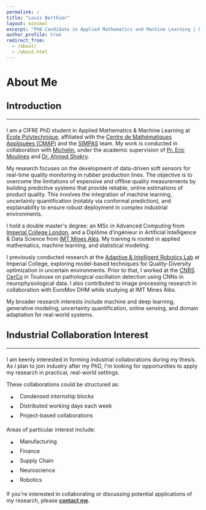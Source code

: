 ```yaml
---
permalink: /
title: "Louis Berthier"
layout: minimal
excerpt: "PhD Candidate in Applied Mathematics and Machine Learning | Data Scientist at Michelin"
author_profile: true
redirect_from: 
  - /about/
  - /about.html
---
```


<div class="hero-section">
<h1 class="hero-title">About Me</h1>
  
  <h2 class="hero-subtitle">Introduction</h2>
  <hr class="section-divider">

  <p>
      I am a CIFRE PhD student in Applied Mathematics & Machine Learning at <a href="https://www.polytechnique.edu/">École Polytechnique</a>, affiliated with the <a href="https://cmap.ip-paris.fr/">Centre de Mathématiques Appliquées (CMAP)</a> and the <a href="https://cmap.ip-paris.fr/recherche/decision-et-donnees/simpas">SIMPAS</a> team. My work is conducted in collaboration with <a href="https://www.michelin.com/">Michelin</a>, under the academic supervision of <a href="https://www.linkedin.com/in/eric-moulines-61512860/">Pr. Eric Moulines</a> and <a href="https://www.linkedin.com/in/ahmed-shokry-aa705075/">Dr. Ahmed Shokry</a>.
  </p>

  <p>
    My research focuses on the development of data-driven soft sensors for real-time quality monitoring in rubber production lines. The objective is to overcome the limitations of expensive and offline quality measurements by building predictive systems that provide reliable, online estimations of product quality. This involves the integration of machine learning, uncertainty quantification (notably via conformal prediction), and explainability to ensure robust deployment in complex industrial environments.
  </p>

  <p>
    I hold a double master's degree: an MSc in Advanced Computing from <a href="https://www.imperial.ac.uk/">Imperial College London</a>, and a Diplôme d’ingénieur in Artificial Intelligence & Data Science from <a href="https://www.imt-mines-ales.fr/">IMT Mines Alès</a>. My training is rooted in applied mathematics, machine learning, and statistical modeling.
  </p>

  <p>
    I previously conducted research at the <a href="https://www.imperial.ac.uk/adaptive-intelligent-robotics/">Adaptive & Intelligent Robotics Lab</a> at Imperial College, exploring model-based techniques for Quality-Diversity optimization in uncertain environments. Prior to that, I worked at the <a href="https://cerco.cnrs.fr/">CNRS CerCo</a> in Toulouse on pathological oscillation detection using CNNs in neurophysiological data. I also contributed to image processing research in collaboration with EuroMov DHM while studying at IMT Mines Alès.
  </p>

  <p>
    My broader research interests include machine and deep learning, generative modeling, uncertainty quantification, online sensing, and domain adaptation for real-world systems.
  </p>

  <h2 class="hero-subtitle">Industrial Collaboration Interest</h2>
  <hr class="section-divider">

  <p>
    I am keenly interested in forming industrial collaborations during my thesis. As I plan to join industry after my PhD, I'm looking for opportunities to apply my research in practical, real-world settings.
  </p>
  
  <p>
  These collaborations could be structured as:
  </p>
  <ul class="feature-list">
    <li>Condensed internship blocks</li>
    <li>Distributed working days each week</li>
    <li>Project-based collaborations</li>
  </ul>

  <p>
  Areas of particular interest include:
  </p>
  <ul class="feature-list">
    <li>Manufacturing</li>
    <li>Finance</li>
    <li>Supply Chain</li>
    <li>Neuroscience</li>
    <li>Robotics</li>
  </ul>

  <p> 
    If you're interested in collaborating or discussing potential applications of my research, please <a href="mailto:louis_tier@outlook.com" class="highlight-link">contact me</a>.
  </p>

</div>

<style>
  .section-divider {
    margin: 20px 0;
    border: 0;
    height: 1px;
    background-image: linear-gradient(to right, rgba(0, 0, 0, 0), rgba(var(--primary-color-rgb), 0.5), rgba(0, 0, 0, 0));
  }
  
  .feature-list {
    list-style-type: none;
    padding-left: 10px;
    margin-bottom: 20px;
  }
  
  .feature-list li {
    position: relative;
    padding-left: 25px;
    margin-bottom: 8px;
  }
  
  .feature-list li:before {
    content: "•";
    position: absolute;
    left: 0;
    color: var(--primary-color);
    font-weight: bold;
    font-size: 18px;
  }
  
  .highlight-link {
    font-weight: 600;
    border-bottom: 2px solid var(--primary-color);
    transition: all 0.2s ease;
  }
  
  .highlight-link:hover {
    background-color: var(--primary-light);
    color: white;
    text-decoration: none;
    padding: 0 5px;
  }
  
  .cta-buttons {
    margin-top: 30px;
    display: flex;
    flex-wrap: wrap;
    gap: 10px;
  }
  
  .hero-section h2.hero-subtitle {
    margin-top: 30px;
    margin-bottom: 0;
    font-size: 24px;
    color: var(--primary-color);
  }
</style>
